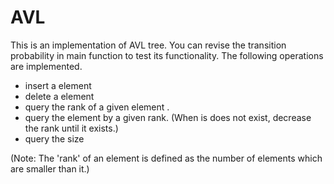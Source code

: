 # AVL
This is an implementation of AVL tree.
You can revise the transition probability in main function to test its functionality.
The following operations are implemented.

* insert a element
* delete a element
* query the rank of a given element .
* query the element by a given rank. (When is does not exist, decrease the rank until it exists.)
* query the size

(Note: The 'rank' of an element is defined as the number of elements which are smaller than it.)
